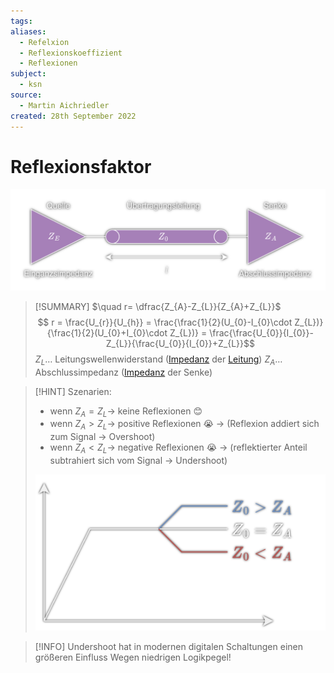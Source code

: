 ```yaml
---
tags: 
aliases:
  - Refelxion
  - Reflexionskoeffizient
  - Reflexionen
subject:
  - ksn
source:
  - Martin Aichriedler
created: 28th September 2022
---
```


# Reflexionsfaktor

![](assets/TL_QundS.png)

> [!SUMMARY] $\quad r= \dfrac{Z_{A}-Z_{L}}{Z_{A}+Z_{L}}$
> $$ r = \frac{U_{r}}{U_{h}} = \frac{\frac{1}{2}(U_{0}-I_{0}\cdot Z_{L})}{\frac{1}{2}(U_{0}+I_{0}\cdot Z_{L})} = \frac{\frac{U_{0}}{I_{0}}-Z_{L}}{\frac{U_{0}}{I_{0}}+Z_{L}}$$
> $Z_{L}\dots$ Leitungswellenwiderstand ([Impedanz](../Elektrotechnik/Impedanz.md) der [Leitung](Eingangsimpedanz.md))
> $Z_{A}\dots$ Abschlussimpedanz ([Impedanz](../Elektrotechnik/Impedanz.md) der Senke)

> [!HINT] Szenarien:
> - wenn $Z_{A}=Z_{L}\to$ keine Reflexionen 😊
> - wenn $Z_{A}>Z_{L}\to$ positive Reflexionen 😭 
> 	$\to$ (Reflexion addiert sich zum Signal $\to$ Overshoot)
> - wenn $Z_{A}<Z_{L}\to$ negative Reflexionen 😭 
> 	$\to$ (reflektierter Anteil subtrahiert sich vom Signal $\to$ Undershoot)
> 
> ![InlineR|500](assets/OverUnderRefl.png)


> [!INFO] Undershoot hat in modernen digitalen Schaltungen einen größeren Einfluss
> Wegen niedrigen Logikpegel! 
